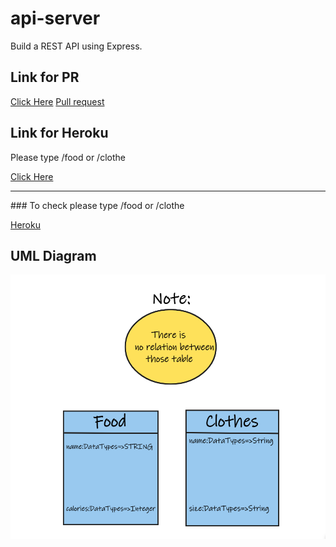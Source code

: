 # api-server
Build a REST API using Express.

## Link for PR
[Click Here](https://github.com/ebnanzhran/api-server/pull/1)
[Pull request](https://github.com/ebnanzhran/api-server/pull/1)


## Link for Heroku
Please type /food or /clothe

[Click Here](https://bnan-api-server.herokuapp.com/)

<hr>
### To check please type /food or /clothe

[Heroku](https://bnan-api-server.herokuapp.com/)


## UML Diagram
![Uml Diagram](./um.png)
